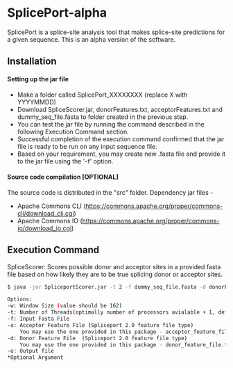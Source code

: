 # SplicePort-alpha
SplicePort is a splice-site analysis tool that makes splice-site predictions for a given sequence. 
This is an alpha version of the software.

## Installation

#### Setting up the jar file 
- Make a folder called SplicePort_XXXXXXXX (replace X with YYYYMMDD)
- Download SpliceScorer.jar, donorFeatures.txt, acceptorFeatures.txt and dummy_seq_file.fasta to folder created in the previous step.
- You can test the jar file by running the command described in the following Execution Command section.
- Successful completion of the execution command confirmed that the jar file is ready to be run on any input sequence file.
- Based on your requirement, you may create new .fasta file and provide it to the jar file using the '-f' option.

#### Source code compilation [OPTIONAL]
The source code is distributed in the "src" folder.
Dependency jar files - 
-   Apache Commons CLI (https://commons.apache.org/proper/commons-cli/download_cli.cgi)
-   Apache Commons IO (https://commons.apache.org/proper/commons-io/download_io.cgi)


## Execution Command
SpliceScorer: Scores possible donor and acceptor sites in a provided fasta file based on how likely they are to be true splicing donor or acceptor sites.
```sh
$ java -jar SpliceportScorer.jar -t 2 -f dummy_seq_file.fasta -d donorFeatures.txt -a acceptorFeatures.txt -w 162 -o testout.txt

Options:
-w: Window Size (value should be 162)
-t: Number of Threads(optimally number of processors avialable + 1, default is 2)*
-f: Input Fasta File
-a: Acceptor Feature File (Spliceport 2.0 feature file type)
    You may use the one provided in this package - acceptor_feature_file.txt 
-d: Donor Feature File	(Spliceport 2.0 feature file type)
    You may use the one provided in this package - donor_feature_file.txt
-o: Output file
*Optional Argument
```

